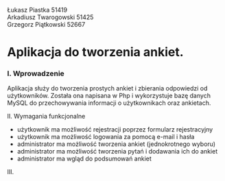 Łukasz Piastka 51419<br>
Arkadiusz Twarogowski 51425<br>
Grzegorz Piątkowski 52667

<h1>Aplikacja do tworzenia ankiet.</h1>

<h3>I. Wprowadzenie</h3>
Aplikacja służy do tworzenia prostych ankiet i zbierania odpowiedzi od użytkowników. Została ona napisana w Php i wykorzystuje bazę danych MySQL do przechowywania informacji o użytkownikach oraz ankietach. 

II. Wymagania funkcjonalne
* użytkownik ma możliwość rejestracji poprzez formularz rejestracyjny
* użytkownik ma możliwość logowania za pomocą e-mail i hasła
* administrator ma możliwość tworzenia ankiet (jednokrotnego wyboru)
* administrator ma możliwość tworzenia pytań i dodawania ich do ankiet
* administrator ma wgląd do podsumowań ankiet

III. 
